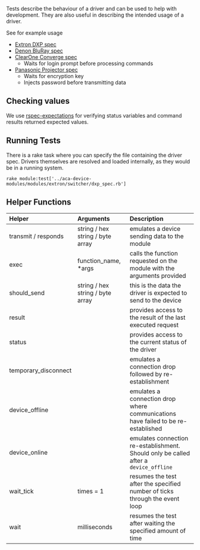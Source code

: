 Tests describe the behaviour of a driver and can be used to help with development. They are also useful in describing the intended usage of a driver.

See for example usage

* [Extron DXP spec](https://github.com/acaprojects/aca-device-modules/blob/master/modules/extron/switcher/dxp_spec.rb)
* [Denon BluRay spec](https://github.com/acaprojects/aca-device-modules/blob/master/modules/denon/bluray/dn500bd_spec.rb)
* [ClearOne Converge spec](https://github.com/acaprojects/aca-device-modules/blob/master/modules/clear_one/converge_spec.rb)
  * Waits for login prompt before processing commands
* [Panasonic Projector spec](https://github.com/acaprojects/aca-device-modules/blob/master/modules/panasonic/projector/tcp_spec.rb)
  * Waits for encryption key
  * Injects password before transmitting data


## Checking values

We use [rspec-expectations](https://github.com/rspec/rspec-expectations) for verifying status variables and command results returned expected values.

## Running Tests

There is a rake task where you can specify the file containing the driver spec. Drivers themselves are resolved and loaded internally, as they would be in a running system.

`rake module:test['../aca-device-modules/modules/extron/switcher/dxp_spec.rb']`

## Helper Functions

| Helper | Arguments | Description |
| :---         |     :---     |          :--- |
| transmit / responds | string / hex string / byte array | emulates a device sending data to the module |
| exec | function_name, *args | calls the function requested on the module with the arguments provided |
| should_send | string / hex string / byte array | this is the data the driver is expected to send to the device |
| result |  | provides access to the result of the last executed request |
| status |  | provides access to the current status of the driver |
| temporary_disconnect |  | emulates a connection drop followed by re-establishment |
| device_offline |  | emulates a connection drop where communications have failed to be re-established |
| device_online |  | emulates connection re-establishment. Should only be called after a `device_offline` |
| wait_tick | times = 1 | resumes the test after the specified number of ticks through the event loop |
| wait | milliseconds | resumes the test after waiting the specified amount of time |
